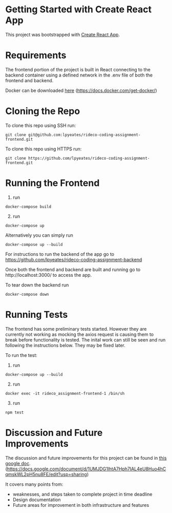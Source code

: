 # Getting Started with Create React App

This project was bootstrapped with [Create React App](https://github.com/facebook/create-react-app).

# Requirements
The frontend portion of the project is built in React connecting to the backend container using a defined network in the .env file of both the frontend and backend. 

Docker can be downloaded [here](https://docs.docker.com/get-docker/) (https://docs.docker.com/get-docker/)

# Cloning the Repo
To clone this repo using SSH run:
```
git clone git@github.com:lpyeates/rideco-coding-assignment-frontend.git
```

To clone this repo using HTTPS run:
```
git clone https://github.com/lpyeates/rideco-coding-assignment-frontend.git
```


# Running the Frontend

1. run 
```
docker-compose build
```

2. run 
```
docker-compose up
```

Alternatively you can simply run 
```
docker-compose up --build
```

For instructions to run the backend of the app go to https://github.com/lpyeates/rideco-coding-assignment-backend

Once both the frontend and backend are built and running go to http://localhost:3000/ to access the app.

To tear down the backend run
```
docker-compose down
```


# Running Tests
The frontend has some preliminary tests started. However they are currently not working as mocking the axios request is causing them to break before
functionality is tested. The inital work can still be seen and run following the instructions below. They may be fixed later.

To run the test:

1. run 
```
docker-compose up --build
```

2. run 
```
docker exec -it rideco_assignment-frontend-1 /bin/sh
```

3. run 
```
npm test
```


# Discussion and Future Improvements
The discussion and future improvements for this project can be found in [this google doc](https://docs.google.com/document/d/1UMJDG1lhtA7Hph7IAL4eU8Huo4hCqmskWL2pH5nu8FE/edit?usp=sharing). (https://docs.google.com/document/d/1UMJDG1lhtA7Hph7IAL4eU8Huo4hCqmskWL2pH5nu8FE/edit?usp=sharing)

It covers many points from:
- weaknesses, and steps taken to complete project in time deadline
- Design documentation
- Future areas for improvement in both infrastructure and features
